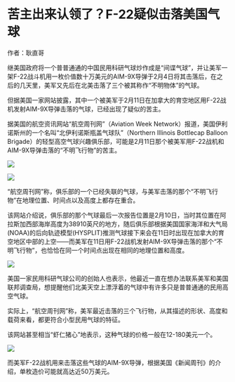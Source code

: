 # 苦主出来认领了？F-22疑似击落美国气球

作者：耿直哥

继美国政府将一个普普通通的中国民用科研气球炒作成是“间谍气球”，并让美军一架F-22战斗机用一枚价值数十万美元的AIM-9X导弹于2月4日将其击落后，在之后的几天里，美军又先后在北美击落了三个被其称作“不明物体”的气球。

但据美国一家网站披露，其中一个被美军于2月11日在加拿大的育空地区用F-22战机发射AIM-9X导弹击落的气球，已经出现了疑似的苦主。

据美国的航空资讯网站“航空周刊网”（Aviation Week Network）报道，美国伊利诺斯州的一个名叫“北伊利诺斯瓶盖气球队”（Northern
Illinois Bottlecap Balloon
Brigade）的轻型高空气球兴趣俱乐部，可能是2月11日那个被美军用F-22战机和AIM-9X导弹击落的“不明飞行物”的苦主。

![](https://inews.gtimg.com/news_bt/OekKXDzf9o1wepCbhPLVfvjNS_2Xt4mpJclgKKlcdO9CAAA/1000)

![](https://inews.gtimg.com/news_bt/OFV1eEU6rlNSFpjCEOUFJcp9hT87KyO4NuweosQbpT0dAAA/1000)

“航空周刊网”称，俱乐部的一个已经失联的气球，与美军击落的那个“不明飞行物”在地理位置、时间点以及高度上都存在重合。

该网站介绍说，俱乐部的那个气球最后一次报告位置是2月10日，当时其位置在阿拉斯加西部海岸高度为38910英尺的地方，随后俱乐部根据美国国家海洋和大气局(NOAA)的后向轨迹模型(HYSPLIT)推测气球接下来会在11日时出现在加拿大的育空地区中部的上空——而美军在11日用F-22战机发射AIM-9X导弹击落的那个“不明飞行物”，也恰恰在同一个时间点出现在相同的地理位置和高度。

![](https://inews.gtimg.com/news_bt/OqRcD8Dy6XepFXW3-yLtqVsjb2loNyMRmQwS04k8xLBr0AA/1000)

美国一家民用科研气球公司的创始人也表示，他最近一直在想办法联系美军和美国联邦调查局，想提醒他们北美天空上漂浮着的气球中有许多只是普普通通的民用高空气球。

实际上，“航空周刊网”称，美军最近击落的三个飞行物，从其描述的形状、高度和载荷来看，都更符合小型民用气球的特征。

该网站甚至相当“虾仁猪心”地表示，这种气球的价格一般在12-180美元一个。

![](https://inews.gtimg.com/news_bt/OmF46cfiACLpuoHb5KwOiEAB8PFC3SzvpUQVtEA__C3KQAA/1000)

而美军F-22战机用来击落这些气球的AIM-9X导弹，根据美国《新闻周刊》的介绍，单枚造价可能就高达近50万美元。

